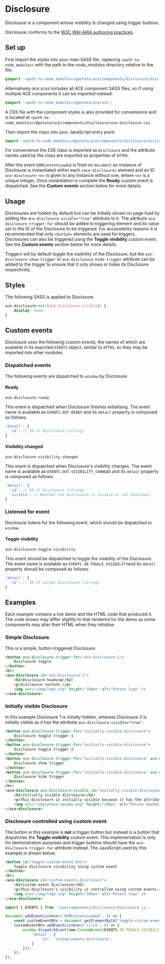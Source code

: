 # Disclosure

Disclosure is a component whose visibility is changed using trigger buttons.

Disclosure conforms to the [W3C WAI-ARIA authoring practices](https://www.w3.org/TR/wai-aria-practices-1.1/#disclosure).


## Set up

First import the styles into your main SASS file, replacing `<path-to-node_modules>` with the path to the *node_modules* directory relative to the file:

```scss
@import '<path-to-node_modules>/@potato/ace/components/disclosure/disclosure';
```

Alternatively *ace.scss* includes all ACE component SASS files, so if using multiple ACE components it can be imported instead:

```scss
@import '<path-to-node_modules>/@potato/ace/ace';
```

A CSS file with the component styles is also provided for convenience and is located at `<path-to-node_modules>/@potato/ace/components/disclosure/ace-disclosure.css`.

Then import the class into your JavaScript entry point:

```js
import '<path-to-node_modules>/@potato/ace/components/disclosure/disclosure';
```

For convenience the ES6 class is exported as `Disclosure` and the attribute names used by the class are exported as properties of `ATTRS`.

After the event `DOMContentLoaded` is fired on `document` an instance of Disclosure is instantiated within each `<ace-disclosure>` element and an ID `ace-disclosure-<n>` is given to any instance without one, where `<n>` is a unique integer. Once instantiation is complete the **Ready** custom event is dispatched. See the **Custom events** section below for more details.

## Usage

Disclosures are hidden by default but can be initially shown on page load by adding the `ace-disclosure-visible="true"` attribute to it. The attribute `ace-disclosure-trigger-for` should be added to triggering element and its value set to the ID of the Disclosure to be triggered. For accessibility reasons it is recommended that only `<button>` elements are used for triggers. Disclosures can also be triggered using the **Toggle visibility** custom event. See the **Custom events** section below for more details.

Triggers will by default toggle the visibiility of the Disclosure, but the `ace-disclosure-show-trigger` or `ace-disclosure-hide-trigger` attribute can be added to the trigger to ensure that it only shows or hides its Disclosure respectively.


## Styles

The following SASS is applied to Disclosure.

```scss
ace-disclosure:not([ace-disclosure-visible]) {
	display: none;
}
```


## Custom events

Disclosure uses the following custom events, the names of which are available in its exported `EVENTS` object, similar to `ATTRS`, so they may be imported into other modules.

### Dispatched events

The following events are dispatched to `window` by Disclosure.

#### Ready

`ace-disclosure-ready`

This event is dispatched when Disclosure finishes initialising. The event name is available as `EVENTS.OUT.READY` and its `detail` property is composed as follows:

```js
'detail': {
  'id': // ID of Disclosure [string]
}
```


#### Visibility changed

`ace-disclosure-visibility-changed`

This event is dispatched when Disclosure's visibility changes. The event name is available as `EVENTS.OUT.VISIBILITY_CHANGED` and its `detail` property is composed as follows:

```js
'detail': {
  'id': // ID of Disclosure [string]
  'visible': // Whether the Disclosure is visible or not [boolean]
}
```

### Listened for event

Disclosure listens for the following event, which should be dispatched to `window`.


#### Toggle visibility

`ace-disclosure-toggle-visibility`

This event should be dispatched to toggle the visibility of the Disclosure. The event name is available as `EVENTS.IN.TOGGLE_VISIBILITY`and its `detail` property should be composed as follows:

```js
'detail': {
  'id': // ID of target Disclosure [string]
}
```


## Examples

Each example contains a live demo and the HTML code that produced it. The code shown may differ slightly to that rendered for the demo as some components may alter their HTML when they initialise.


### Simple Disclosure

This is a simple, button-triggered Disclosure.

```html
<button ace-disclosure-trigger-for="ace-disclosure-1">
	Disclosure toggle
</button>
<hr>
<ace-disclosure id="ace-disclosure-1">
	<h2>Disclosure heading</h2>
	<p>Disclosure content.</p>
	<img src="/img/logo.svg" height="100px" alt="Potato logo" />
</ace-disclosure>
```


### Initially visible Disclosure

In this example Disclosure 1 is initially hidden, whereas Disclosure 2 is initially visible as it has the attribute `ace-disclosure-visible="true"`.

```html
<button ace-disclosure-trigger-for="initially-visible-disclosure">
	Disclosure toggle trigger 1
</button>
<button ace-disclosure-trigger-for="initially-visible-disclosure">
	Disclosure toggle trigger 2
</button>
<button ace-disclosure-trigger-for="initially-visible-disclosure" ace-disclosure-trigger-show>
	Disclosure show trigger
</button>
<button ace-disclosure-trigger-for="initially-visible-disclosure" ace-disclosure-trigger-hide>
	Disclosure hide trigger
</button>
<hr>
<ace-disclosure ace-disclosure-visible id="initially-visible-disclosure">
	<h2>Initially visible disclosure</h2>
	<p>This Disclosure is initially visible because it has the attribute <code>ace-disclosure-visible="true"</code>.</p>
	<img src="/img/phone-spuddy.png" height="100px" alt="Potato Spuddy with headphones and phone" />
</ace-disclosure>
```


### Disclosure controlled using custom event

The button in this example is **not** a trigger button but instead is a button that dispatches the **Toggle visibility** custom event. This implementation is only for demonstration purposes and trigger buttons should have the `ace-disclosure-trigger-for` attribute instead. The JavaScript used by this example is shown below.

```html
<button id="toggle-custom-event-btn">
	Toggle disclosure visibility using custom event
</button>
<hr>
<ace-disclosure id="custom-events-disclosure">
	<h2>Custom event Disclosure</h2>
	<p>This Disclosure's visibility is controlled using custom events.</p>
	<img src="/img/logo.svg" height="100px" alt="Potato logo" />
</ace-disclosure>
```

```js
import { EVENTS } from '/ace/components/disclosure/disclosure.js';

document.addEventListener('DOMContentLoaded', () => {
	const customEventBtn = document.getElementById('toggle-custom-event-btn');
	customEventBtn.addEventListener('click', () => {
		window.dispatchEvent(new CustomEvent(EVENTS.IN.TOGGLE_VISIBILITY, {
			'detail': {
				'id': 'custom-events-disclosure',
			}
		}));
	});
});
```
